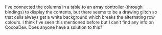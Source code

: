 I've connected the columns in a table to an array controller (through bindings) to display the contents, but there seems to be a drawing glitch so that cells always get a white background which breaks the alternating row colours. I think I've seen this mentioned before but I can't find any info on CocoaDev. Does anyone have a solution to this?
